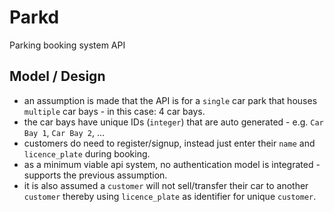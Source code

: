 # Parkd
Parking booking system API

## Model / Design
- an assumption is made that the API is for a `single` car park that houses `multiple` car bays - in this case: 4 car bays.
- the car bays have unique IDs (`integer`) that are auto generated - e.g. `Car Bay 1`, `Car Bay 2`, ...
- customers do need to register/signup, instead just enter their `name` and `licence_plate` during booking.
- as a minimum viable api system, no authentication model is integrated - supports the previous assumption.
- it is also assumed a `customer` will not sell/transfer their car to another `customer` thereby using `licence_plate` as identifier for unique `customer`.
